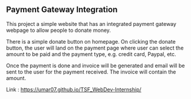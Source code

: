 ## Payment Gateway Integration

This project a simple website that has an integrated payment gateway webpage to allow people to donate money.

There is a simple donate button on homepage. On clicking the
donate button, the user will land on the payment page where user can
select the amount to be paid and the payment type, e.g. credit card,
Paypal, etc.

Once the payment is done and invoice will be generated and email will be
sent to the user for the payment received. The invoice will contain the
amount.

Link : https://umar07.github.io/TSF_WebDev-Internship/

